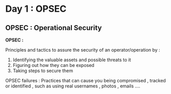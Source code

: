 # Day 1 : OPSEC

## OPSEC : Operational Security

**OPSEC :**

Principles and tactics to assure the security of an operator/operation by :
1. Identifying the valuable assets and possible threats to it
2. Figuring out how they can be exposed
3. Taking steps to secure them

OPSEC failures :
Practices that can cause you being compromised  , tracked or identified , such as using real usernames , photos , emails ....

